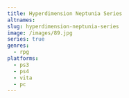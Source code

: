 ```yaml
---
title: Hyperdimension Neptunia Series
altnames:
slug: hyperdimension-neptunia-series
image: /images/89.jpg
series: true
genres:
  - rpg
platforms:
  - ps3
  - ps4
  - vita
  - pc
---
```


